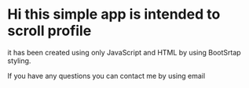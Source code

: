 # Hi this simple app is intended to scroll profile

it has been created using only JavaScript and HTML by using BootSrtap styling. 

If you have any questions you can contact me by using email

